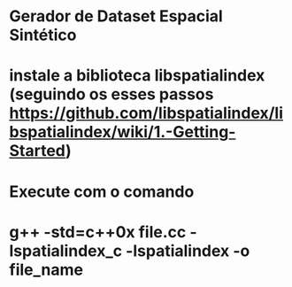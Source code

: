 # Gerador de Dataset Espacial Sintético

# instale a biblioteca libspatialindex (seguindo os esses passos https://github.com/libspatialindex/libspatialindex/wiki/1.-Getting-Started)

# Execute com o comando
# g++ -std=c++0x file.cc -lspatialindex_c -lspatialindex -o file_name
